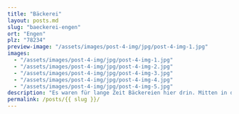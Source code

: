 ```yaml
---
title: "Bäckerei"
layout: posts.md
slug: "baeckerei-engen"
ort: "Engen"
plz: "78234"
preview-image: "/assets/images/post-4-img/jpg/post-4-img-1.jpg"
images: 
  - "/assets/images/post-4-img/jpg/post-4-img-1.jpg"
  - "/assets/images/post-4-img/jpg/post-4-img-2.jpg"
  - "/assets/images/post-4-img/jpg/post-4-img-3.jpg"
  - "/assets/images/post-4-img/jpg/post-4-img-4.jpg"
  - "/assets/images/post-4-img/jpg/post-4-img-5.jpg"
description: "Es waren für lange Zeit Bäckereien hier drin. Mitten in der Altstadt wird die Fläche nun zur Miete angeboten, aber scheinbar hat sich noch niemand gefunden, der darin etwas eröffnen möchte. Der Laden ist fast leer, nur eine Spüle befindet sich noch darin."
permalink: /posts/{{ slug }}/
---
```

